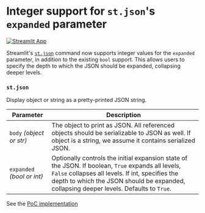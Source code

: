 # Integer support for `st.json`'s `expanded` parameter

[![Streamlit App](https://static.streamlit.io/badges/streamlit_badge_black_white.svg)](https://st-json-expanded-int.streamlit.app)

Streamlit's [`st.json`](https://docs.streamlit.io/develop/api-reference/data/st.json) command now supports integer values for the `expanded` parameter, in addition to the existing `bool` support. This allows users to specify the depth to which the JSON should be expanded, collapsing deeper levels.


### `st.json`

Display object or string as a pretty-printed JSON string.

| Parameter | Description |
| --- | --- |
| `body` *(object or str)* | The object to print as JSON. All referenced objects should be serializable to JSON as well. If object is a string, we assume it contains serialized JSON. |
| `expanded` *(bool or int)* | Optionally controls the initial expansion state of the JSON. If boolean, `True` expands all levels, `False` collapses all levels. If int, specifies the depth to which the JSON should be expanded, collapsing deeper levels. Defaults to `True`. |


See the [PoC implementation](https://github.com/streamlit/streamlit/compare/develop...snehan/prototype/json-expanded-depth)